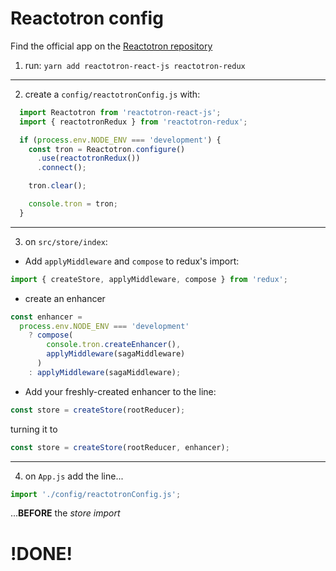 # Reactotron config

Find the official app on the [Reactotron repository](https://github.com/infinitered/reactotron)

1. run: `yarn add reactotron-react-js reactotron-redux`

---

2. create a `config/reactotronConfig.js` with:

```js
  import Reactotron from 'reactotron-react-js';
  import { reactotronRedux } from 'reactotron-redux';

  if (process.env.NODE_ENV === 'development') {
    const tron = Reactotron.configure()
      .use(reactotronRedux())
      .connect();

    tron.clear();

    console.tron = tron;
  }
```
---
3. on `src/store/index`:
- Add `applyMiddleware` and `compose` to redux's import:
```js
import { createStore, applyMiddleware, compose } from 'redux';
```

- create an enhancer

```js
const enhancer =
  process.env.NODE_ENV === 'development'
    ? compose(
        console.tron.createEnhancer(),
        applyMiddleware(sagaMiddleware)
      )
    : applyMiddleware(sagaMiddleware);
```
- Add your freshly-created enhancer to the line:

```js
const store = createStore(rootReducer);
```

  turning it to
```js
const store = createStore(rootReducer, enhancer);
```

---

4. on `App.js` add the line...

```js
import './config/reactotronConfig.js';
```

...**BEFORE** the _store import_


# !DONE!